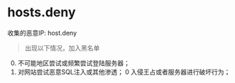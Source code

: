 # hosts.deny
收集的恶意IP: host.deny

> 出现以下情况，加入黑名单
0. 不可能地区尝试或频繁尝试登陆服务器；
0. 对网站尝试恶意SQL注入或其他渗透；
0  入侵王占或者服务器进行破坏行为；
